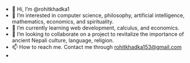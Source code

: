 - 👋 Hi, I’m @rohitkhadka1
- 👀 I’m interested in computer science, philosophy, artificial intelligence, mathematics, economics, and spirituality.
- 🌱 I’m currently learning web development, calculus, and economics.
- 💞️ I’m looking to collaborate on a project to revitalize the importance of ancient Nepali culture, language, religion. 
- 📫 How to reach me. Contact me through rohitkhadka153@gmail.com
- 

<!---
rohitkhadka1/rohitkhadka1 is a ✨ special ✨ repository because its `README.md` (this file) appears on your GitHub profile.
You can click the Preview link to take a look at your changes.
--->
